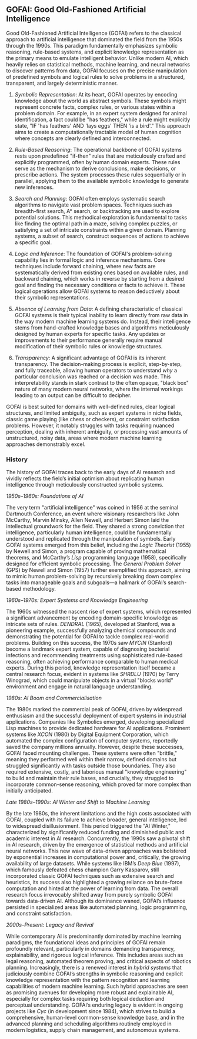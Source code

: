 
## GOFAI: Good Old-Fashioned Artificial Intelligence

Good Old-Fashioned Artificial Intelligence (GOFAI) refers to the classical approach to artificial intelligence that dominated the field from the 1950s through the 1990s. This paradigm fundamentally emphasizes symbolic reasoning, rule-based systems, and explicit knowledge representation as the primary means to emulate intelligent behavior. Unlike modern AI, which heavily relies on statistical methods, machine learning, and neural networks to discover patterns from data, GOFAI focuses on the precise manipulation of predefined symbols and logical rules to solve problems in a structured, transparent, and largely deterministic manner.

1. *Symbolic Representation*: At its heart, GOFAI operates by encoding knowledge about the world as abstract symbols. These symbols might represent concrete facts, complex rules, or various states within a problem domain. For example, in an expert system designed for animal identification, a fact could be "has feathers," while a rule might explicitly state, "IF 'has feathers' AND 'lays eggs' THEN 'is a bird'." This approach aims to create a computationally tractable model of human cognition where concepts are clearly defined and interconnected.

2. *Rule-Based Reasoning*: The operational backbone of GOFAI systems rests upon predefined "if-then" rules that are meticulously crafted and explicitly programmed, often by human domain experts. These rules serve as the mechanism to derive conclusions, make decisions, or prescribe actions. The system processes these rules sequentially or in parallel, applying them to the available symbolic knowledge to generate new inferences.

3. *Search and Planning*: GOFAI often employs systematic search algorithms to navigate vast problem spaces. Techniques such as breadth-first search, A\* search, or backtracking are used to explore potential solutions. This methodical exploration is fundamental to tasks like finding the optimal path in a maze, solving complex puzzles, or satisfying a set of intricate constraints within a given domain. Planning systems, a subset of search, construct sequences of actions to achieve a specific goal.

4. *Logic and Inference*: The foundation of GOFAI's problem-solving capability lies in formal logic and inference mechanisms. Core techniques include forward chaining, where new facts are systematically derived from existing ones based on available rules, and backward chaining, which works in reverse by starting from a desired goal and finding the necessary conditions or facts to achieve it. These logical operations allow GOFAI systems to reason deductively about their symbolic representations.

5. *Absence of Learning from Data*: A defining characteristic of classical GOFAI systems is their typical inability to learn directly from raw data in the way modern machine learning systems do. Instead, their intelligence stems from hand-crafted knowledge bases and algorithms meticulously designed by human experts for specific tasks. Any updates or improvements to their performance generally require manual modification of their symbolic rules or knowledge structures.

6. *Transparency*: A significant advantage of GOFAI is its inherent transparency. The decision-making process is explicit, step-by-step, and fully traceable, allowing human operators to understand *why* a particular conclusion was reached or a decision was made. This interpretability stands in stark contrast to the often opaque, "black box" nature of many modern neural networks, where the internal workings leading to an output can be difficult to decipher.

GOFAI is best suited for domains with well-defined rules, clear logical structures, and limited ambiguity, such as expert systems in niche fields, classic game playing (like chess or checkers), or constraint satisfaction problems. However, it notably struggles with tasks requiring nuanced perception, dealing with inherent ambiguity, or processing vast amounts of unstructured, noisy data, areas where modern machine learning approaches demonstrably excel.


### History

The history of GOFAI traces back to the early days of AI research and vividly reflects the field’s initial optimism about replicating human intelligence through meticulously constructed symbolic systems.


*1950s–1960s: Foundations of AI*

The very term "artificial intelligence" was coined in 1956 at the seminal Dartmouth Conference, an event where visionary researchers like John McCarthy, Marvin Minsky, Allen Newell, and Herbert Simon laid the intellectual groundwork for the field. They shared a strong conviction that intelligence, particularly human intelligence, could be fundamentally understood and replicated through the manipulation of symbols. Early GOFAI systems emerged from this belief, including the *Logic Theorist* (1955) by Newell and Simon, a program capable of proving mathematical theorems, and McCarthy’s *Lisp* programming language (1958), specifically designed for efficient symbolic processing. The *General Problem Solver* (GPS) by Newell and Simon (1957) further exemplified this approach, aiming to mimic human problem-solving by recursively breaking down complex tasks into manageable goals and subgoals—a hallmark of GOFAI’s search-based methodology.


*1960s–1970s: Expert Systems and Knowledge Engineering*

The 1960s witnessed the nascent rise of expert systems, which represented a significant advancement by encoding domain-specific knowledge as intricate sets of rules. *DENDRAL* (1965), developed at Stanford, was a pioneering example, successfully analyzing chemical compounds and demonstrating the potential for GOFAI to tackle complex real-world problems. Building on this success, the 1970s saw *MYCIN* (Stanford) become a landmark expert system, capable of diagnosing bacterial infections and recommending treatments using sophisticated rule-based reasoning, often achieving performance comparable to human medical experts. During this period, knowledge representation itself became a central research focus, evident in systems like *SHRDLU* (1970) by Terry Winograd, which could manipulate objects in a virtual "blocks world" environment and engage in natural language understanding.


*1980s: AI Boom and Commercialisation*

The 1980s marked the commercial peak of GOFAI, driven by widespread enthusiasm and the successful deployment of expert systems in industrial applications. Companies like Symbolics emerged, developing specialized Lisp machines to provide dedicated hardware for AI applications. Prominent systems like *XCON* (1980) by Digital Equipment Corporation, which automated the complex configuration of computer systems, reportedly saved the company millions annually. However, despite these successes, GOFAI faced mounting challenges. These systems were often "brittle," meaning they performed well within their narrow, defined domains but struggled significantly with tasks outside those boundaries. They also required extensive, costly, and laborious manual "knowledge engineering" to build and maintain their rule bases, and crucially, they struggled to incorporate common-sense reasoning, which proved far more complex than initially anticipated.


*Late 1980s–1990s: AI Winter and Shift to Machine Learning*

By the late 1980s, the inherent limitations and the high costs associated with GOFAI, coupled with its failure to achieve broader, general intelligence, led to widespread disillusionment. This period triggered the "AI Winter," characterized by significantly reduced funding and diminished public and academic interest in AI research. Concurrently, the 1990s saw a pivotal shift in AI research, driven by the emergence of statistical methods and artificial neural networks. This new wave of data-driven approaches was bolstered by exponential increases in computational power and, critically, the growing availability of large datasets. While systems like IBM’s *Deep Blue* (1997), which famously defeated chess champion Garry Kasparov, still incorporated classic GOFAI techniques such as extensive search and heuristics, its success also highlighted a growing reliance on brute-force computation and hinted at the power of learning from data. The overall research focus irrevocably shifted away from purely symbolic GOFAI towards data-driven AI. Although its dominance waned, GOFAI’s influence persisted in specialized areas like automated planning, logic programming, and constraint satisfaction.


*2000s–Present: Legacy and Revival*

While contemporary AI is predominantly dominated by machine learning paradigms, the foundational ideas and principles of GOFAI remain profoundly relevant, particularly in domains demanding transparency, explainability, and rigorous logical inference. This includes areas such as legal reasoning, automated theorem proving, and critical aspects of robotics planning. Increasingly, there is a renewed interest in *hybrid systems* that judiciously combine GOFAI’s strengths in symbolic reasoning and explicit knowledge representation with the pattern recognition and learning capabilities of modern machine learning. Such hybrid approaches are seen as promising avenues for developing more robust and explainable AI, especially for complex tasks requiring both logical deduction and perceptual understanding. GOFAI’s enduring legacy is evident in ongoing projects like *Cyc* (in development since 1984), which strives to build a comprehensive, human-level common-sense knowledge base, and in the advanced planning and scheduling algorithms routinely employed in modern logistics, supply chain management, and autonomous systems.


